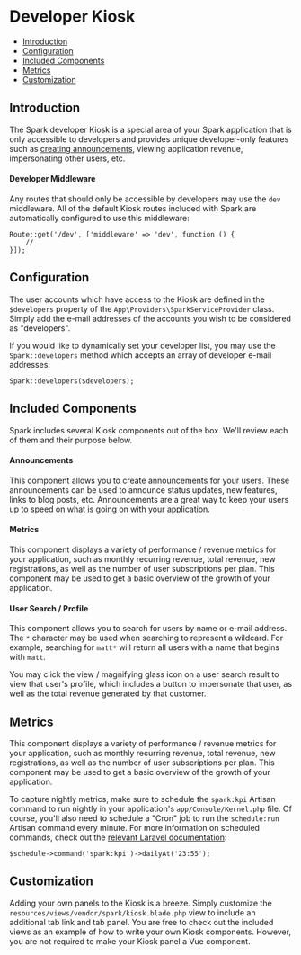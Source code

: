 # Developer Kiosk

- [Introduction](#introduction)
- [Configuration](#configuration)
- [Included Components](#included-components)
- [Metrics](#metrics)
- [Customization](#customization)

<a name="introduction"></a>
## Introduction

The Spark developer Kiosk is a special area of your Spark application that is only accessible to developers and provides unique developer-only features such as [creating announcements](/docs/3.0/announcements), viewing application revenue, impersonating other users, etc.

#### Developer Middleware

Any routes that should only be accessible by developers may use the `dev` middleware. All of the default Kiosk routes included with Spark are automatically configured to use this middleware:

    Route::get('/dev', ['middleware' => 'dev', function () {
        //
    }]);

<a name="configuration"></a>
## Configuration

The user accounts which have access to the Kiosk are defined in the `$developers` property of the `App\Providers\SparkServiceProvider` class. Simply add the e-mail addresses of the accounts you wish to be considered as "developers".

If you would like to dynamically set your developer list, you may use the `Spark::developers` method which accepts an array of developer e-mail addresses:

    Spark::developers($developers);

<a name="included-components"></a>
## Included Components

Spark includes several Kiosk components out of the box. We'll review each of them and their purpose below.

#### Announcements

This component allows you to create announcements for your users. These announcements can be used to announce status updates, new features, links to blog posts, etc. Announcements are a great way to keep your users up to speed on what is going on with your application.

#### Metrics

This component displays a variety of performance / revenue metrics for your application, such as monthly recurring revenue, total revenue, new registrations, as well as the number of user subscriptions per plan. This component may be used to get a basic overview of the growth of your application.

#### User Search / Profile

This component allows you to search for users by name or e-mail address. The `*` character may be used when searching to represent a wildcard. For example, searching for `matt*` will return all users with a name that begins with `matt`.

You may click the view / magnifying glass icon on a user search result to view that user's profile, which includes a button to impersonate that user, as well as the total revenue generated by that customer.

<a name="metrics"></a>
## Metrics

This component displays a variety of performance / revenue metrics for your application, such as monthly recurring revenue, total revenue, new registrations, as well as the number of user subscriptions per plan. This component may be used to get a basic overview of the growth of your application.

To capture nightly metrics, make sure to schedule the `spark:kpi` Artisan command to run nightly in your application's `app/Console/Kernel.php` file. Of course, you'll also need to schedule a "Cron" job to run the `schedule:run` Artisan command every minute. For more information on scheduled commands, check out the [relevant Laravel documentation](https://laravel.com/docs/scheduling):

    $schedule->command('spark:kpi')->dailyAt('23:55');

<a name="customization"></a>
## Customization

Adding your own panels to the Kiosk is a breeze. Simply customize the `resources/views/vendor/spark/kiosk.blade.php` view to include an additional tab link and tab panel. You are free to check out the included views as an example of how to write your own Kiosk components. However, you are not required to make your Kiosk panel a Vue component.
